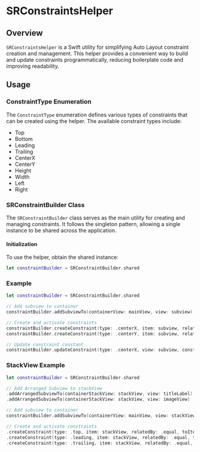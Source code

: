 # SRConstraintsHelper

## Overview

`SRConstraintsHelper` is a Swift utility for simplifying Auto Layout constraint creation and management. This helper provides a convenient way to build and update constraints programmatically, reducing boilerplate code and improving readability.

## Usage

### ConstraintType Enumeration

The `ConstraintType` enumeration defines various types of constraints that can be created using the helper. The available constraint types include:
- Top
- Bottom
- Leading
- Trailing
- CenterX
- CenterY
- Height
- Width
- Left
- Right

### SRConstraintBuilder Class

The `SRConstraintBuilder` class serves as the main utility for creating and managing constraints. It follows the singleton pattern, allowing a single instance to be shared across the application.

#### Initialization

To use the helper, obtain the shared instance:

```swift
let constraintBuilder = SRConstraintBuilder.shared
```
### Example

```swift
let constraintBuilder = SRConstraintBuilder.shared

// Add subview to container
constraintBuilder.addSubviewTo(containerView: mainView, view: subview)

// Create and activate constraints
constraintBuilder.createConstraint(type: .centerX, item: subview, relatedBy: .equal, toItem: mainView, attributeTo: .centerX, multiplier: 1.0, constant: 0.0)
constraintBuilder.createConstraint(type: .centerY, item: subview, relatedBy: .equal, toItem: mainView, attributeTo: .centerY, multiplier: 1.0, constant: 0.0)

// Update constraint constant
constraintBuilder.updateConstraint(type: .centerX, view: subview, constant: 10.0)
```

### StackView Example
```swift
let constraintBuilder = SRConstraintBuilder.shared

// Add Arranged Subview to stackView
.addArrangedSubviewTo(containerStackView: stackView, view: titleLabel)
.addArrangedSubviewTo(containerStackView: stackView, view: imageView)

// Add subview to container
constraintBuilder.addSubviewTo(containerView: mainView, view: stackView)

// Create and activate constraints
.createConstraint(type: .top, item: stackView, relatedBy: .equal, toItem: view.safeAreaLayoutGuide, attributeTo: .top, multiplier: 1, constant: 16)
.createConstraint(type: .leading, item: stackView, relatedBy: .equal, toItem: view, attributeTo: .leading, multiplier: 1, constant: 10)
.createConstraint(type: .trailing, item: stackView, relatedBy: .equal, toItem: view, attributeTo: .trailing, multiplier: 1, constant: -10)
```

